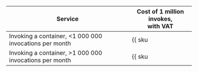 | Service | Cost of 1 million invokes, <br>with VAT |
| ----- | ----- |
| Invoking a container, <1 000 000 invocations per month | {{ sku|KZT|serverless.containers.invocations|string }} |
| Invoking a container, >1 000 000 invocations per month | {{ sku|KZT|serverless.containers.invocations|pricingRate.1|string }} |